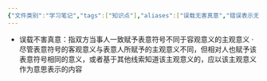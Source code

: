 ```yaml
---
{"文件类别":"学习笔记","tags":["知识点"],"aliases":["误载无害真意","错误表示无害"],"dg-publish":true,"permalink":"/学习笔记studyup/知识点cheese/误载不害真意/","dgPassFrontmatter":true,"created":"2024-07-16T13:18:50.818+08:00","updated":"2024-10-02T21:17:07.330+08:00"}
---
```



- 误载不害真意：指双方当事人一致赋予表意符号不同于容观意义的主观意义
·尽管表意符号的客观意义与表意人所赋予的主观意义不同，但相对人也赋予该表意符号相同的意义，或者基于其他线索知道该主观意义的，应以该主观意义作为意思表示的内容